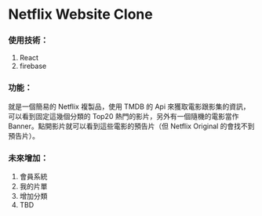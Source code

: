 # Netflix Website Clone

### 使用技術：

1. React
2. firebase

### 功能：

就是一個簡易的 Netflix 複製品，使用 TMDB 的 Api 來獲取電影跟影集的資訊，可以看到固定這幾個分類的 Top20 熱門的影片，另外有一個隨機的電影當作 Banner。點開影片就可以看到這些電影的預告片（但 Netflix Original 的會找不到預告片）。

### 未來增加：

1. 會員系統
2. 我的片單
3. 增加分類
4. TBD
